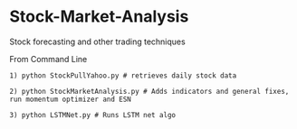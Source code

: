 # Stock-Market-Analysis

Stock forecasting and other trading techniques

From Command Line

    1) python StockPullYahoo.py # retrieves daily stock data
    
    2) python StockMarketAnalysis.py # Adds indicators and general fixes, run momentum optimizer and ESN
    
    3) python LSTMNet.py # Runs LSTM net algo
